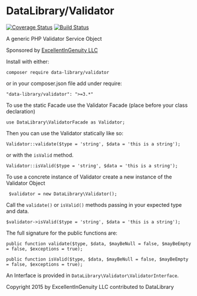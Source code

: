 # DataLibrary/Validator

[![Coverage Status](https://coveralls.io/repos/DataLibrary/validator/badge.svg?branch=master)](https://coveralls.io/r/DataLibrary/validator?branch=master)
[![Build Status](https://travis-ci.org/DataLibrary/validator.svg?branch=master)](https://travis-ci.org/DataLibrary/validator)

A generic PHP Validator Service Object

Sponsored by [ExcellentInGenuity LLC](www.excellentingenuity.com) 

Install with either:

`
composer require data-library/validator
`

or in your composer.json file add under require:

`
    "data-library/validator": ">=3.*"
`

To use the static Facade use the Validator Facade (place before your class declaration)

`
use DataLibrary\ValidatorFacade as Validator;
`

Then you can use the Validator statically like so:

`
    Validator::validate($type = 'string', $data = 'this is a string');
`

or with the `isValid` method.

`
    Validator::isValid($type = 'string', $data = 'this is a string');
`


To use a concrete instance of Validator create a new instance of the Validator Object

` 
    $validator = new DataLibrary\Validator();
`

Call the `validate()` or `isValid()` methods passing in your expected type and data.

`
    $validator->isValid($type = 'string', $data = 'this is a string');
`

The full signature for the public functions are:

`
    public function validate($type, $data, $mayBeNull = false, $mayBeEmpty = false, $exceptions = true);
`

`
    public function isValid($type, $data, $mayBeNull = false, $mayBeEmpty = false, $exceptions = true);
`

An Interface is provided in `DataLibrary\Validator\ValidatorInterface`.


Copyright 2015 by ExcellentInGenuity LLC contributed to DataLibrary